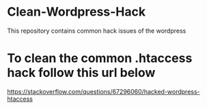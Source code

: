 # Clean-Wordpress-Hack
This repository contains common hack issues of the wordpress 

# To clean the common .htaccess hack follow this url below 
https://stackoverflow.com/questions/67296060/hacked-wordpress-htaccess
